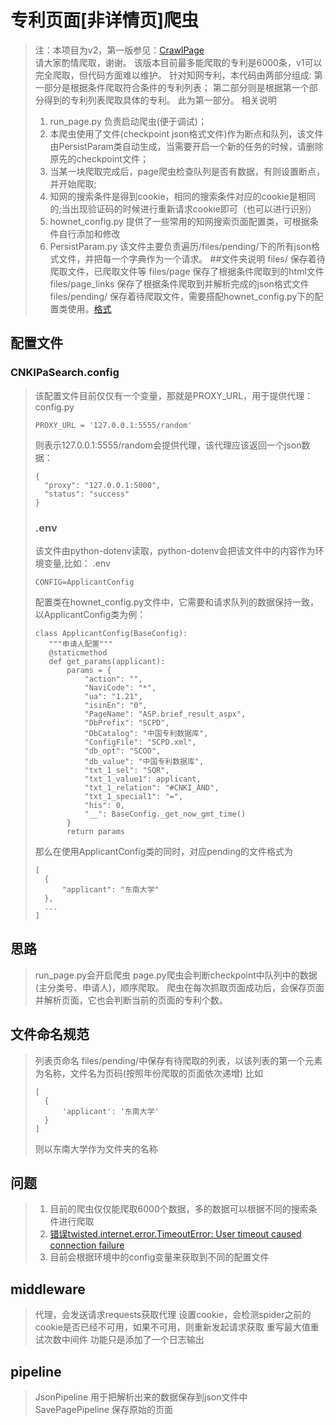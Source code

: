# 专利页面[非详情页]爬虫
>注：本项目为v2，第一版参见：[CrawlPage](https://github.com/sky94520/CrawlPage)<br>
>请大家酌情爬取，谢谢。
>该版本目前最多能爬取的专利是6000条，v1可以完全爬取，但代码方面难以维护。
>针对知网专利，本代码由两部分组成:
>第一部分是根据条件爬取符合条件的专利列表；
>第二部分则是根据第一个部分得到的专利列表爬取具体的专利。
>此为第一部分。
>相关说明<br>
>1. run_page.py 负责启动爬虫(便于调试)；
>2. 本爬虫使用了文件(checkpoint json格式文件)作为断点和队列，该文件由PersistParam类自动生成，当需要开启一个新的任务的时候，请删除原先的checkpoint文件；
>3. 当某一块爬取完成后，page爬虫检查队列是否有数据，有则设置断点，并开始爬取;
>4. 知网的搜索条件是得到cookie，相同的搜索条件对应的cookie是相同的;当出现验证码的时候进行重新请求cookie即可（也可以进行识别）
>5. hownet_config.py 提供了一些常用的知网搜索页面配置类，可根据条件自行添加和修改
>6. PersistParam.py 该文件主要负责遍历/files/pending/下的所有json格式文件，并把每一个字典作为一个请求。
>##文件夹说明
>files/ 保存着待爬取文件，已爬取文件等
>files/page 保存了根据条件爬取到的html文件
>files/page_links 保存了根据条件爬取到并解析完成的json格式文件
>files/pending/ 保存着待爬取文件，需要搭配hownet_config.py下的配置类使用。[格式](#env)
## 配置文件
### CNKIPaSearch.config
>该配置文件目前仅仅有一个变量，那就是PROXY_URL，用于提供代理：
>config.py
>```
>PROXY_URL = '127.0.0.1:5555/random'
>```
>则表示127.0.0.1:5555/random会提供代理，该代理应该返回一个json数据：
>```
>{
>   "proxy": "127.0.0.1:5000",
>   "status": "success"
>}
>```
>### .env
>该文件由python-dotenv读取，python-dotenv会把该文件中的内容作为环境变量,比如：
>.env
>```
>CONFIG=ApplicantConfig
>```
>配置类在hownet_config.py文件中，它需要和请求队列的数据保持一致，以ApplicantConfig类为例：
>```
>class ApplicantConfig(BaseConfig):
>    """申请人配置"""
>    @staticmethod
>    def get_params(applicant):
>        params = {
>            "action": "",
>            "NaviCode": "*",
>            "ua": "1.21",
>            "isinEn": "0",
>            "PageName": "ASP.brief_result_aspx",
>            "DbPrefix": "SCPD",
>            "DbCatalog": "中国专利数据库",
>            "ConfigFile": "SCPD.xml",
>            "db_opt": "SCOD",
>            "db_value": "中国专利数据库",
>            "txt_1_sel": "SQR",
>            "txt_1_value1": applicant,
>            "txt_1_relation": "#CNKI_AND",
>            "txt_1_special1": "=",
>            "his": 0,
>            "__": BaseConfig._get_now_gmt_time()
>        }
>        return params
>```
>那么在使用ApplicantConfig类的同时，对应pending的文件格式为
>```
>[
>   {
>       "applicant": "东南大学"
>   },
>   ...
>]
>```
## 思路
>run_page.py会开启爬虫
>page.py爬虫会判断checkpoint中队列中的数据(主分类号、申请人)，顺序爬取。
>爬虫在每次抓取页面成功后，会保存页面并解析页面，它也会判断当前的页面的专利个数。
## 文件命名规范
>列表页命名 files/pending/中保存有待爬取的列表，以该列表的第一个元素为名称，文件名为页码(按照年份爬取的页面依次递增)
>比如
>```
>[
>   {
>       'applicant': '东南大学'
>   }
>]
>```
>则以东南大学作为文件夹的名称
## 问题
>1. 目前的爬虫仅仅能爬取6000个数据，多的数据可以根据不同的搜索条件进行爬取
>2. [错误twisted.internet.error.TimeoutError: User timeout caused connection failure](https://blog.csdn.net/xiongzaiabc/article/details/89840730)
>3. 目前会根据环境中的config变量来获取到不同的配置文件
## middleware
> 代理，会发送请求requests获取代理
> 设置cookie，会检测spider之前的cookie是否已经不可用，如果不可用，则重新发起请求获取
> 重写最大值重试次数中间件 功能只是添加了一个日志输出
## pipeline
> JsonPipeline 用于把解析出来的数据保存到json文件中<br>
> SavePagePipeline 保存原始的页面
